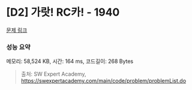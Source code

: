 # [D2] 가랏! RC카! - 1940 

[문제 링크](https://swexpertacademy.com/main/code/problem/problemDetail.do?contestProbId=AV5PjMgaALgDFAUq) 

### 성능 요약

메모리: 58,524 KB, 시간: 164 ms, 코드길이: 268 Bytes



> 출처: SW Expert Academy, https://swexpertacademy.com/main/code/problem/problemList.do